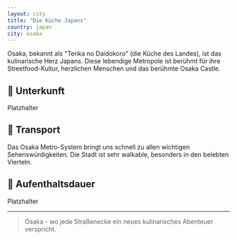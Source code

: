 ```yaml
---
layout: city
title: "Die Küche Japans"
country: japan
city: osaka
---
```


Osaka, bekannt als "Tenka no Daidokoro" (die Küche des Landes), ist das kulinarische Herz Japans. Diese lebendige Metropole ist berühmt für ihre Streetfood-Kultur, herzlichen Menschen und das berühmte Osaka Castle.

## 🏨 Unterkunft

Platzhalter

## 🚗 Transport

Das Osaka Metro-System bringt uns schnell zu allen wichtigen Sehenswürdigkeiten. Die Stadt ist sehr walkable, besonders in den belebten Vierteln.

## 📅 Aufenthaltsdauer

Platzhalter

---

> Osaka - wo jede Straßenecke ein neues kulinarisches Abenteuer verspricht.